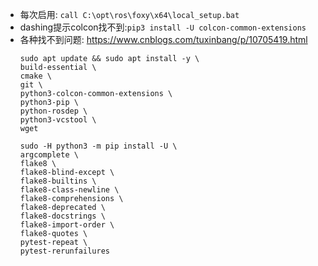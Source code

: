 + 每次启用: `call C:\opt\ros\foxy\x64\local_setup.bat`
+ dashing提示colcon找不到:`pip3 install -U colcon-common-extensions`
+ 各种找不到问题: https://www.cnblogs.com/tuxinbang/p/10705419.html
  ```shell
  sudo apt update && sudo apt install -y \
  build-essential \
  cmake \
  git \
  python3-colcon-common-extensions \
  python3-pip \
  python-rosdep \
  python3-vcstool \
  wget

  sudo -H python3 -m pip install -U \
  argcomplete \
  flake8 \
  flake8-blind-except \
  flake8-builtins \
  flake8-class-newline \
  flake8-comprehensions \
  flake8-deprecated \
  flake8-docstrings \
  flake8-import-order \
  flake8-quotes \
  pytest-repeat \
  pytest-rerunfailures
  ```